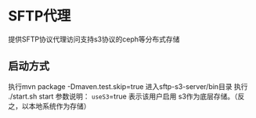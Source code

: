 # SFTP代理
提供SFTP协议代理访问支持s3协议的ceph等分布式存储
## 启动方式
执行mvn package -Dmaven.test.skip=true
进入sftp-s3-server/bin目录
执行 ./start.sh start
参数说明：
`useS3`=true 表示该用户启用 s3作为底层存储。（反之，以本地系统作为存储）
